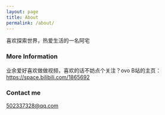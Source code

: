 ```yaml
---
layout: page
title: About
permalink: /about/
---
```


喜欢探索世界，热爱生活的一名阿宅

### More Information

业余爱好喜欢做做视频，喜欢的话不妨点个关注？ovo
B站的主页： https://space.bilibili.com/1865692

### Contact me

[502337328@qq.com](mailto:502337328@qq.com)
